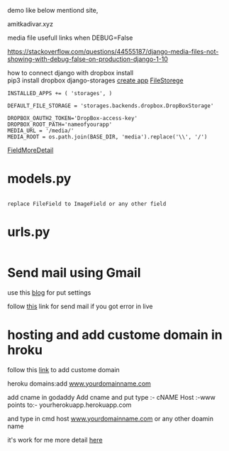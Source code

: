 demo like below mentiond site, 

amitkadivar.xyz


media file usefull links when 
DEBUG=False

https://stackoverflow.com/questions/44555187/django-media-files-not-showing-with-debug-false-on-production-django-1-10


how to connect django with dropbox 
install  
pip3 install dropbox django-storages
[create app](https://www.dropbox.com/developers/apps)
[FileStorege](https://stackoverflow.com/questions/17386741/how-to-use-dropbox-as-django-media-files-storage)

```
INSTALLED_APPS += ( 'storages', )

DEFAULT_FILE_STORAGE = 'storages.backends.dropbox.DropBoxStorage'

DROPBOX_OAUTH2_TOKEN='DropBox-access-key'
DROPBOX_ROOT_PATH='nameofyourapp'
MEDIA_URL = '/media/'
MEDIA_ROOT = os.path.join(BASE_DIR, 'media').replace('\\', '/')
```
[FieldMoreDetail](https://stackoverflow.com/questions/49715802/how-to-use-django-storages-for-media-storage-on-dropbox)


# models.py

```file = models.FileField(upload_to=some_path)

replace FileField to ImageField or any other field
```
# urls.py 
```urlpatterns +=  static(settings.MEDIA_URL, document_root=settings.MEDIA_ROOT)
```

# Send mail using Gmail
use this [blog](https://medium.com/@_christopher/how-to-send-emails-with-python-django-through-google-smtp-server-for-free-22ea6ea0fb8e) for put settings

follow [this](https://www.codingforentrepreneurs.com/blog/use-gmail-for-email-in-django/) link for send mail if you got error in live 

# hosting and add custome domain in hroku
follow this [link](https://gist.github.com/mikestone14/11198630) to add custome domain 

heroku domains:add www.yourdomainname.com

add cname in godaddy 
Add
cname and put 
type :- cNAME
Host :-www
points to:- yourherokuapp.herokuapp.com

and type in cmd
host www.yourdomainname.com or any other doamin name

it's work for me 
more detail [here](https://devcenter.heroku.com/articles/custom-domains)


